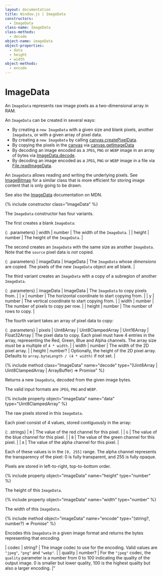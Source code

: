 ```yaml
---
layout: documentation
title: Window.js | ImageData
constructors:
  - ImageData
class-name: ImageData
class-methods:
  - decode
object-name: imageData
object-properties:
  - data
  - height
  - width
object-methods:
  - encode
---
```


ImageData
=========

An `ImageData` represents raw image pixels as a two-dimensional array in RAM.

An `ImageData` can be created in several ways:

*  By creating a `new ImageData` with a given size and blank pixels, another
   `ImageData`, or with a given array of pixel data.
*  By creating a `new ImageData` by calling
   [canvas.createPixelData](/doc/canvas#canvas.createPixelData).
*  By copying the pixels in the [canvas](/doc/canvas) via
   [canvas.getImageData](/doc/canvas#canvas.getImageData)
*  By decoding an image encoded as a `JPEG`, `PNG` or `WEBP` image in an array
   of bytes via [ImageData.decode](#ImageData.decode).
*  By decoding an image encoded as a `JPEG`, `PNG` or `WEBP` image in a file
   via [File.readImageData](/doc/file#File.readImageData).

An `ImageData` allows reading and writing the underlying pixels. See
[ImageBitmap](/doc/imagebitmap) for a similar class that is more efficient for
storing image content that is only going to be drawn.

See also the
[ImageData](https://developer.mozilla.org/en-US/docs/Web/API/ImageData)
documentation on MDN.


{% include constructor class="ImageData" %}

The `ImageData` constructor has four variants.

The first creates a blank `ImageData`:

{: .parameters}
| width  | number | The width of the `ImageData`.                              |
| height | number | The height of the `ImageData`.                             |

The second creates an `ImageData` with the same size as another `ImageData`.
Note that the `source` pixel data is *not* copied.

{: .parameters}
| imageData | ImageData | The `ImageData` whose *dimensions* are copied. The pixels of the new `ImageData` object are all blank. |

The third variant creates an `ImageData` with a copy of a subregion of another
`ImageData`.

{: .parameters}
| imageData | ImageData | The `ImageData` to copy pixels from.                 |
| x         | number    | The horizontal coordinate to start copying from.     |
| y         | number    | The vertical coordinate to start copying from.       |
| width     | number    | The number of pixels to copy per row.                |
| height    | number    | The number of rows to copy.                          |

The fourth variant takes an array of pixel data to copy:

{: .parameters}
| pixels | Uint8Array \| Uint8ClampedArray \| Uint16Array \| Float32Array | The pixel data to copy. Each pixel must have 4 entries in the array, representing the Red, Green, Blue and Alpha channels. The array size *must* be a multiple of `4 * width`. |
| width  | number  | The width of the 2D pixel array.                           |
| height | number? | Optionally, the height of the 2D pixel array. Defaults to `array.byteLength / (4 * width)` if not set. |


{% include method class="ImageData" name="decode"
   type="(Uint8Array | Uint8ClampedArray | ArrayBuffer) => Promise<ImageData>"
%}

Returns a new `ImageData`, decoded from the given image bytes.

The valid input formats are `JPEG`, `PNG` and `WEBP`.


{% include property object="imageData" name="data" type="Uint8ClampedArray" %}

The raw pixels stored in this `ImageData`.

Each pixel consist of 4 values, stored contiguously in the array:

{: .strings}
| `R` | The value of the red channel for this pixel.                           |
| `G` | The value of the blue channel for this pixel.                          |
| `B` | The value of the green channel for this pixel.                         |
| `A` | The value of the alpha channel for this pixel.                         |

Each of these values is in the `[0, 255]` range. The alpha channel represents
the transparency of the pixel: 0 is fully transparent, and 255 is fully opaque.

Pixels are stored in left-to-right, top-to-bottom order.


{% include property object="imageData" name="height" type="number" %}

The height of this `ImageData`.


{% include property object="imageData" name="width" type="number" %}

The width of this `ImageData`.


{% include method object="imageData" name="encode"
   type="(string?, number?) => Promise<ArrayBuffer>"
%}

Encodes this `ImageData` in a given image format and returns the bytes
representing that encoding.

| codec   | string? | The image codec to use for the encoding. Valid values are `"jpeg"`, `"png"` and `"webp"`. |
| quality | number? | For the `"jpeg"` codec, the `quality` parameter is a number from 0 to 100 indicating the quality of the output image. 0 is smaller but lower quality, 100 is the highest quality but also a larger encoding. |"
